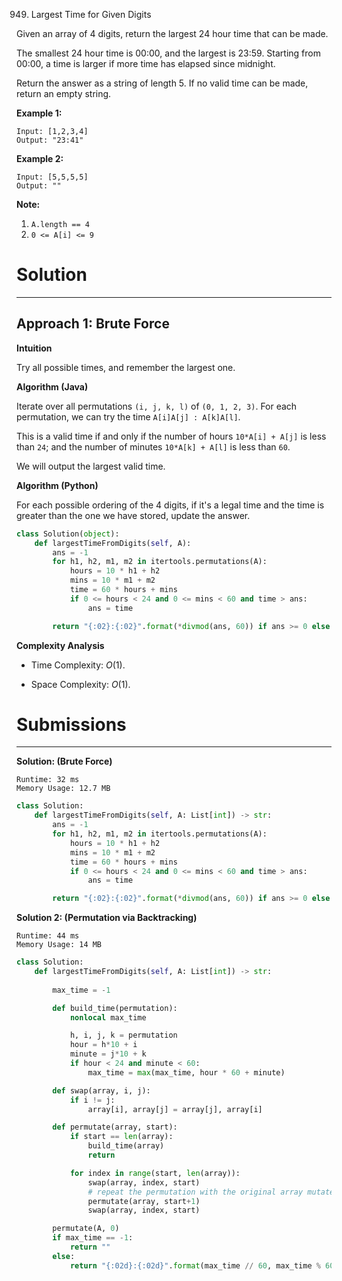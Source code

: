 949. Largest Time for Given Digits

Given an array of 4 digits, return the largest 24 hour time that can be made.

The smallest 24 hour time is 00:00, and the largest is 23:59.  Starting from 00:00, a time is larger if more time has elapsed since midnight.

Return the answer as a string of length 5.  If no valid time can be made, return an empty string.

 

**Example 1:**
```
Input: [1,2,3,4]
Output: "23:41"
```

**Example 2:**
```
Input: [5,5,5,5]
Output: ""
```

**Note:**

1. `A.length == 4`
1. `0 <= A[i] <= 9`

# Solution
---
## Approach 1: Brute Force
**Intuition**

Try all possible times, and remember the largest one.

**Algorithm (Java)**

Iterate over all permutations `(i, j, k, l)` of `(0, 1, 2, 3)`. For each permutation, we can try the time `A[i]A[j] : A[k]A[l]`.

This is a valid time if and only if the number of hours `10*A[i] + A[j]` is less than `24`; and the number of minutes `10*A[k] + A[l]` is less than `60`.

We will output the largest valid time.

**Algorithm (Python)**

For each possible ordering of the 4 digits, if it's a legal time and the time is greater than the one we have stored, update the answer.

```python
class Solution(object):
    def largestTimeFromDigits(self, A):
        ans = -1
        for h1, h2, m1, m2 in itertools.permutations(A):
            hours = 10 * h1 + h2
            mins = 10 * m1 + m2
            time = 60 * hours + mins
            if 0 <= hours < 24 and 0 <= mins < 60 and time > ans:
                ans = time

        return "{:02}:{:02}".format(*divmod(ans, 60)) if ans >= 0 else ""
```

**Complexity Analysis**

* Time Complexity: $O(1)$.

* Space Complexity: $O(1)$.

# Submissions
---
**Solution: (Brute Force)**
```
Runtime: 32 ms
Memory Usage: 12.7 MB
```
```python
class Solution:
    def largestTimeFromDigits(self, A: List[int]) -> str:
        ans = -1
        for h1, h2, m1, m2 in itertools.permutations(A):
            hours = 10 * h1 + h2
            mins = 10 * m1 + m2
            time = 60 * hours + mins
            if 0 <= hours < 24 and 0 <= mins < 60 and time > ans:
                ans = time

        return "{:02}:{:02}".format(*divmod(ans, 60)) if ans >= 0 else ""
```

**Solution 2: (Permutation via Backtracking)**
```
Runtime: 44 ms
Memory Usage: 14 MB
```
```python
class Solution:
    def largestTimeFromDigits(self, A: List[int]) -> str:
        
        max_time = -1

        def build_time(permutation):
            nonlocal max_time

            h, i, j, k = permutation
            hour = h*10 + i
            minute = j*10 + k
            if hour < 24 and minute < 60:
                max_time = max(max_time, hour * 60 + minute)

        def swap(array, i, j):
            if i != j:
                array[i], array[j] = array[j], array[i]

        def permutate(array, start):
            if start == len(array):
                build_time(array)
                return

            for index in range(start, len(array)):
                swap(array, index, start)
                # repeat the permutation with the original array mutated
                permutate(array, start+1)
                swap(array, index, start)

        permutate(A, 0)
        if max_time == -1:
            return ""
        else:
            return "{:02d}:{:02d}".format(max_time // 60, max_time % 60)
```